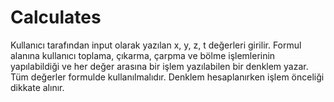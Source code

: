 # Calculates
Kullanıcı tarafından input olarak yazılan x, y, z, t değerleri girilir.
Formul alanına kullanıcı toplama, çıkarma, çarpma ve bölme işlemlerinin yapılabildiği ve her değer arasına bir işlem yazılabilen bir denklem yazar.
Tüm değerler formulde kullanılmalıdır.
Denklem hesaplanırken işlem önceliği dikkate alınır.
